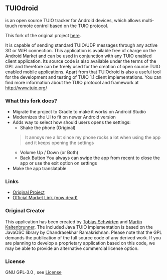 ## TUIOdroid 
is an open source TUIO tracker for Android devices, which allows multi-touch remote 
control based on the TUIO protocol. 

This fork of the original project [here](https://github.com/TobiasSchwirten/tuiodroid).

It is capable of sending standard TUIO/UDP messages through any active 3G or WIFI connection. This application is available free of charge on the Android Market and can be used in conjunction with any TUIO enabled client application. Its source code is also available under the terms of the GPL and therefore can be freely used for the creation of open source TUIO enabled mobile applications. Apart from that TUIOdroid is also a useful tool for the development and testing of TUIO 1.1 client implementations. You can find more information about the TUIO protocol and framework at http://www.tuio.org/

### What this fork does?
- Migrate the project to Gradle to make it works on Android Studio
- Modernizes the UI to fit on newer Android version
- Adds way to select how should users opens the settings:
    - Shake the phone (Original)
    > It annoys me a lot since my phone rocks a lot when using the app and it keeps opening the settings
    - Volume Up / Down (or Both)
    - Back Button
      You always can swipe the app from recent to close the app or use the exit option on settings
- Make the app translatable

### Links
- [Original Project](https://github.com/TobiasSchwirten/tuiodroid)
- [Official Market Link (now dead)](https://market.android.com/details?id=tuioDroid.impl)

### Original Creator
This application has been created by [Tobias Schwirten](https://github.com/TobiasSchwirten) and [Martin Kaltenbrunner](https://github.com/mkalten). The included Java TUIO implementation is based on the JavaOSC library by Chandrasekhar Ramakrishnan. Please note that the GPL demands the publication of the full source code of any derived work. If you are planning to develop a proprietary application based on this code, we may be able to provide an alternative commercial license option.

### License
GNU GPL-3.0 , see [License](license.txt)